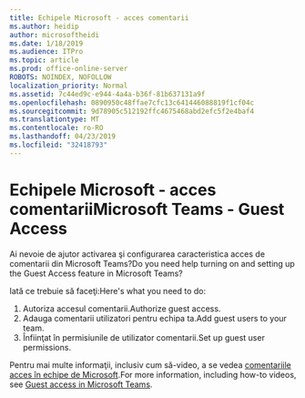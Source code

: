 ```yaml
---
title: Echipele Microsoft - acces comentarii
ms.author: heidip
author: microsoftheidi
ms.date: 1/18/2019
ms.audience: ITPro
ms.topic: article
ms.prod: office-online-server
ROBOTS: NOINDEX, NOFOLLOW
localization_priority: Normal
ms.assetid: 7c44ed9c-e944-4a4a-b36f-81b637131a9f
ms.openlocfilehash: 0890950c48ffae7cfc13c641446088819f1cf04c
ms.sourcegitcommit: 9d78905c512192ffc4675468abd2efc5f2e4baf4
ms.translationtype: MT
ms.contentlocale: ro-RO
ms.lasthandoff: 04/23/2019
ms.locfileid: "32418793"
---
```

# <a name="microsoft-teams---guest-access"></a><span data-ttu-id="3e130-102">Echipele Microsoft - acces comentarii</span><span class="sxs-lookup"><span data-stu-id="3e130-102">Microsoft Teams - Guest Access</span></span>

<span data-ttu-id="3e130-103">Ai nevoie de ajutor activarea şi configurarea caracteristica acces de comentarii din Microsoft Teams?</span><span class="sxs-lookup"><span data-stu-id="3e130-103">Do you need help turning on and setting up the Guest Access feature in Microsoft Teams?</span></span>

<span data-ttu-id="3e130-104">Iată ce trebuie să faceţi:</span><span class="sxs-lookup"><span data-stu-id="3e130-104">Here's what you need to do:</span></span>

1. <span data-ttu-id="3e130-105">Autoriza accesul comentarii.</span><span class="sxs-lookup"><span data-stu-id="3e130-105">Authorize guest access.</span></span>
1. <span data-ttu-id="3e130-106">Adauga comentarii utilizatori pentru echipa ta.</span><span class="sxs-lookup"><span data-stu-id="3e130-106">Add guest users to your team.</span></span>
1. <span data-ttu-id="3e130-107">Înfiinţat în permisiunile de utilizator comentarii.</span><span class="sxs-lookup"><span data-stu-id="3e130-107">Set up guest user permissions.</span></span>

<span data-ttu-id="3e130-108">Pentru mai multe informaţii, inclusiv cum să-video, a se vedea [comentariile acces în echipe de Microsoft](https://docs.microsoft.com/en-us/microsoftteams/guest-access).</span><span class="sxs-lookup"><span data-stu-id="3e130-108">For more information, including how-to videos, see [Guest access in Microsoft Teams](https://docs.microsoft.com/en-us/microsoftteams/guest-access).</span></span>

